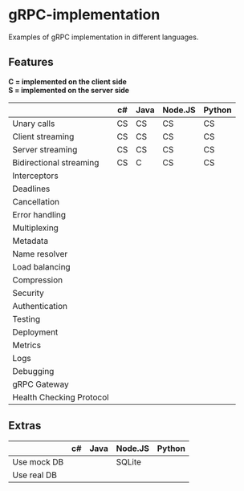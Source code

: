 # gRPC-implementation

Examples of gRPC implementation in different languages.

## Features

**C = implemented on the client side**  
**S = implemented on the server side**

|                          | c# | Java | Node.JS | Python |
|--------------------------|----|------|---------|--------|
| Unary calls              | CS |  CS  |    CS   |   CS   |
| Client streaming         | CS |  CS  |    CS   |   CS   |
| Server streaming         | CS |  CS  |    CS   |   CS   |
| Bidirectional streaming  | CS |  C   |    CS   |   CS   |
| Interceptors             |    |      |         |        |
| Deadlines                |    |      |         |        |
| Cancellation             |    |      |         |        |
| Error handling           |    |      |         |        |
| Multiplexing             |    |      |         |        |
| Metadata                 |    |      |         |        |
| Name resolver            |    |      |         |        |
| Load balancing           |    |      |         |        |
| Compression              |    |      |         |        |
| Security                 |    |      |         |        |
| Authentication           |    |      |         |        |
| Testing                  |    |      |         |        |
| Deployment               |    |      |         |        |
| Metrics                  |    |      |         |        |
| Logs                     |    |      |         |        |
| Debugging                |    |      |         |        |
| gRPC Gateway             |    |      |         |        |
| Health Checking Protocol |    |      |         |        |

## Extras

|                          | c# | Java | Node.JS | Python |
|--------------------------|----|------|---------|--------|
| Use mock DB              |    |      | SQLite  |        |
| Use real DB              |    |      |         |        |
